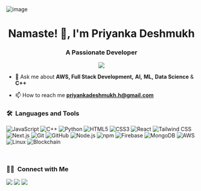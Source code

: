 ![image](https://github.com/priyanka-deshmukh8/priyanka-deshmukh8/assets/120444250/326de23c-f6f4-4a6d-bd77-bf161a0906ad)<h1 align="center">Namaste! 👋, I'm Priyanka Deshmukh</h1>
<h3 align="center">A Passionate Developer</h3>
	
<p align="center">
  <img src="https://komarev.com/ghpvc/?username=priyanka-deshmukh8&color=blueviolet&style=flat">
</p>

- 💬 Ask me about **AWS, Full Stack Development,** **AI,** **ML,** **Data Science** & **C++**

- 📫 How to reach me **priyankadeshmukh.h@gmail.com**


	
### 🛠 &nbsp;Languages and Tools

![JavaScript](https://img.shields.io/badge/-JavaScript-%23F7DF1C?style=for-the-badge&logo=javascript&logoColor=000000&labelColor=%23F7DF1C&color=%23FFCE5A)
![C++](https://img.shields.io/badge/C%2B%2B-00599C?style=for-the-badge&logo=c%2B%2B&logoColor=white)
![Python](http://img.shields.io/badge/-Python-3776AB?style=for-the-badge&logo=python&logoColor=ffffff)
![HTML5](https://img.shields.io/badge/-HTML5-%23E44D27?style=for-the-badge&logo=html5&logoColor=ffffff)
![CSS3](https://img.shields.io/badge/-CSS3-%231572B6?style=for-the-badge&logo=css3)
![React](https://img.shields.io/badge/-React-61DAFB?style=for-the-badge&logo=react&logoColor=ffffff)
![Tailwind CSS](https://img.shields.io/badge/Tailwind_CSS-38B2AC?style=for-the-badge&logo=tailwind-css&logoColor=white)
![Next.js](https://img.shields.io/badge/Next.js-000000?style=for-the-badge&logo=next.js&logoColor=ffffff)
![Git](https://img.shields.io/badge/-Git-%23F05032?style=for-the-badge&logo=git&logoColor=%23ffffff)
![GitHub](https://img.shields.io/badge/-GitHub-181717?style=for-the-badge&logo=github)
![Node.js](https://img.shields.io/badge/-Node.js-339933?style=for-the-badge&logo=Node.js&logoColor=ffffff)
![npm](https://img.shields.io/badge/-npm-CB3837?style=for-the-badge&logo=npm)
![Firebase](https://img.shields.io/badge/-Firebase-FFCA28?style=for-the-badge&logo=firebase&logoColor=ffffff)
![MongoDB](https://img.shields.io/badge/MongoDB-4EA94B?style=for-the-badge&logo=mongodb&logoColor=white)
![AWS](https://img.shields.io/badge/AWS-232F3E?style=for-the-badge&logo=amazon-aws&logoColor=white)
![Linux](http://img.shields.io/badge/-Linux-0078D6?style=for-the-badge&logo=linux&logoColor=ffffff)
![Blockchain](https://img.shields.io/badge/Blockchain-121D33?style=for-the-badge&logo=Blockchain.com&logoColor=white)

<br/>




### 🤝🏻 &nbsp;Connect with Me

<p>
<a href="https://linkedin.com/in/priyanka--deshmukh"><img src="https://img.shields.io/badge/priyanka--deshmukh-0077B5?style=flat&logo=Linkedin&logoColor=white"/></a>
<a href="mailto:priyankadeshmukh.h@gmail.com"><img src="https://img.shields.io/badge/-priyankadeshmukh.h@gmail.com-D14836?style=flat&logo=Gmail&logoColor=white"/></a>
<a href="https://leetcode.com/priyankadeshmukh_/"><img src="https://leetcode.com/static/webpack_bundles/images/logo-dark.e99485d9b.svg"/></a>


